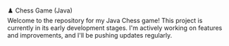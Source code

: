 ♟️ Chess Game (Java) <br>
Welcome to the repository for my Java Chess game! This project is currently in its early development stages. I'm actively working on features and improvements, and I'll be pushing updates regularly.
